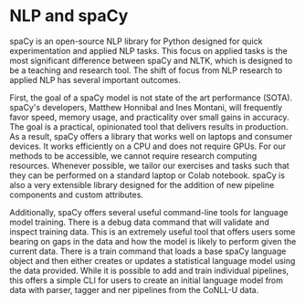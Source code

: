 NLP and spaCy
=======================

spaCy is an open-source NLP library for Python designed for quick experimentation and applied NLP tasks.  This focus on applied tasks is the most significant difference between spaCy and NLTK, which is designed to be a teaching and research tool. The shift of focus from NLP research to applied NLP has several important outcomes.  

First, the goal of a spaCy model is not state of the art performance (SOTA). spaCy's developers, Matthew Honnibal and Ines Montani, will frequently favor speed, memory usage, and practicality over small gains in accuracy. The goal is a practical, opinionated tool that delivers results in production.  As a result, spaCy offers a library that works well on laptops and consumer devices. It works efficiently on a CPU and does not require GPUs. For our methods to be accessible, we cannot require research computing resources. Whenever possible, we tailor our exercises and tasks such that they can be performed on a standard laptop or Colab notebook.  spaCy is also a very extensible library designed for the addition of new pipeline components and custom attributes.  

Additionally, spaCy offers several useful command-line tools for language model training. There is a debug data command that will validate and inspect training data.  This is an extremely useful tool that offers users some bearing on gaps in the data and how the model is likely to perform given the current data. There is a train command that loads a base spaCy language object and then either creates or updates a statistical language model using the data provided.  While it is possible to add and train individual pipelines, this offers a simple CLI for users to create an initial language model from data with parser, tagger and ner pipelines from the CoNLL-U data.   
